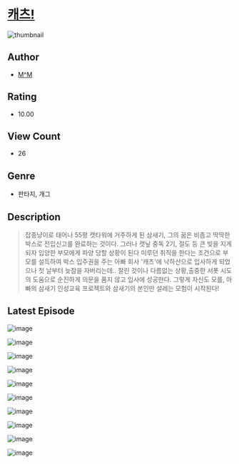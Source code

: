 # [캐츠!](https://comic.naver.com/challenge/list?titleId=810549)
![thumbnail](https://image-comic.pstatic.net/user_contents_data/challenge_comic/2023/05/23/352778/upload_7147275712011526709_480x623.jpeg)

## Author
- [M^M](https://comic.naver.com/artistTitle?id=352778)

## Rating
- 10.00

## View Count
- 26

## Genre
- 판타지, 개그

## Description
> 잡종냥이로 태어나 55평 캣타워에 거주하게 된 삼새기, 그의 꿈은 비좁고 딱딱한 박스로 전입신고를 완료하는 것이다. 그러나 캣닢 중독 2기, 절도 등 큰 빚을 지게 되자 입양한 부모에게 파양 당할 상황이 된다 미루던 취직을 한다는 조건으로 부모를 설득하여 박스 입주권을 주는 아빠 회사 '캐츠'에 낙하산으로 입사하게 되었으나 첫 날부터 늦잠을 자버리는데.. 잘린 것이나 다름없는 상황,출중한 서폿 시도의 도움으로 순진하게 의문을 품지 않고 입사에 성공한다. 그렇게 자신도 모를, 아빠의 삼새기 인성교육 프로젝트와 삼새기의 본인만 설레는 모험이 시작된다!


## Latest Episode
![image](https://image-comic.pstatic.net/user_contents_data/challenge_comic/2023/05/23/352778/upload_7364342392753043810.jpeg)

![image](https://image-comic.pstatic.net/user_contents_data/challenge_comic/2023/05/23/352778/upload_3703702956306490211.jpeg)

![image](https://image-comic.pstatic.net/user_contents_data/challenge_comic/2023/05/23/352778/upload_3631416638066473265.jpeg)

![image](https://image-comic.pstatic.net/user_contents_data/challenge_comic/2023/05/23/352778/upload_3905520497296750905.jpeg)

![image](https://image-comic.pstatic.net/user_contents_data/challenge_comic/2023/05/23/352778/upload_3977857565692344624.jpeg)

![image](https://image-comic.pstatic.net/user_contents_data/challenge_comic/2023/05/23/352778/upload_7377849900965901619.jpeg)

![image](https://image-comic.pstatic.net/user_contents_data/challenge_comic/2023/05/23/352778/upload_3474585611601535793.jpeg)

![image](https://image-comic.pstatic.net/user_contents_data/challenge_comic/2023/05/23/352778/upload_7378647957297521762.jpeg)

![image](https://image-comic.pstatic.net/user_contents_data/challenge_comic/2023/05/23/352778/upload_3761122953776030514.jpeg)

![image](https://image-comic.pstatic.net/user_contents_data/challenge_comic/2023/05/23/352778/upload_7293916279872042294.jpeg)
